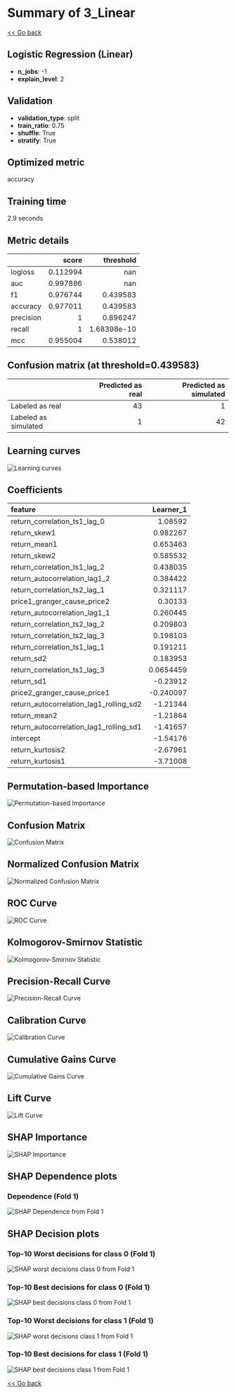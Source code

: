 # Summary of 3_Linear

[<< Go back](../README.md)


## Logistic Regression (Linear)
- **n_jobs**: -1
- **explain_level**: 2

## Validation
 - **validation_type**: split
 - **train_ratio**: 0.75
 - **shuffle**: True
 - **stratify**: True

## Optimized metric
accuracy

## Training time

2.9 seconds

## Metric details
|           |    score |     threshold |
|:----------|---------:|--------------:|
| logloss   | 0.112994 | nan           |
| auc       | 0.997886 | nan           |
| f1        | 0.976744 |   0.439583    |
| accuracy  | 0.977011 |   0.439583    |
| precision | 1        |   0.896247    |
| recall    | 1        |   1.68398e-10 |
| mcc       | 0.955004 |   0.538012    |


## Confusion matrix (at threshold=0.439583)
|                      |   Predicted as real |   Predicted as simulated |
|:---------------------|--------------------:|-------------------------:|
| Labeled as real      |                  43 |                        1 |
| Labeled as simulated |                   1 |                       42 |

## Learning curves
![Learning curves](learning_curves.png)

## Coefficients
| feature                                 |   Learner_1 |
|:----------------------------------------|------------:|
| return_correlation_ts1_lag_0            |   1.08592   |
| return_skew1                            |   0.982267  |
| return_mean1                            |   0.653463  |
| return_skew2                            |   0.585532  |
| return_correlation_ts1_lag_2            |   0.438035  |
| return_autocorrelation_lag1_2           |   0.384422  |
| return_correlation_ts2_lag_1            |   0.321117  |
| price1_granger_cause_price2             |   0.30133   |
| return_autocorrelation_lag1_1           |   0.260445  |
| return_correlation_ts2_lag_2            |   0.209803  |
| return_correlation_ts2_lag_3            |   0.198103  |
| return_correlation_ts1_lag_1            |   0.191211  |
| return_sd2                              |   0.183953  |
| return_correlation_ts1_lag_3            |   0.0654459 |
| return_sd1                              |  -0.23912   |
| price2_granger_cause_price1             |  -0.240097  |
| return_autocorrelation_lag1_rolling_sd2 |  -1.21344   |
| return_mean2                            |  -1.21864   |
| return_autocorrelation_lag1_rolling_sd1 |  -1.41657   |
| intercept                               |  -1.54176   |
| return_kurtosis2                        |  -2.67961   |
| return_kurtosis1                        |  -3.71008   |


## Permutation-based Importance
![Permutation-based Importance](permutation_importance.png)
## Confusion Matrix

![Confusion Matrix](confusion_matrix.png)


## Normalized Confusion Matrix

![Normalized Confusion Matrix](confusion_matrix_normalized.png)


## ROC Curve

![ROC Curve](roc_curve.png)


## Kolmogorov-Smirnov Statistic

![Kolmogorov-Smirnov Statistic](ks_statistic.png)


## Precision-Recall Curve

![Precision-Recall Curve](precision_recall_curve.png)


## Calibration Curve

![Calibration Curve](calibration_curve_curve.png)


## Cumulative Gains Curve

![Cumulative Gains Curve](cumulative_gains_curve.png)


## Lift Curve

![Lift Curve](lift_curve.png)



## SHAP Importance
![SHAP Importance](shap_importance.png)

## SHAP Dependence plots

### Dependence (Fold 1)
![SHAP Dependence from Fold 1](learner_fold_0_shap_dependence.png)

## SHAP Decision plots

### Top-10 Worst decisions for class 0 (Fold 1)
![SHAP worst decisions class 0 from Fold 1](learner_fold_0_shap_class_0_worst_decisions.png)
### Top-10 Best decisions for class 0 (Fold 1)
![SHAP best decisions class 0 from Fold 1](learner_fold_0_shap_class_0_best_decisions.png)
### Top-10 Worst decisions for class 1 (Fold 1)
![SHAP worst decisions class 1 from Fold 1](learner_fold_0_shap_class_1_worst_decisions.png)
### Top-10 Best decisions for class 1 (Fold 1)
![SHAP best decisions class 1 from Fold 1](learner_fold_0_shap_class_1_best_decisions.png)

[<< Go back](../README.md)
